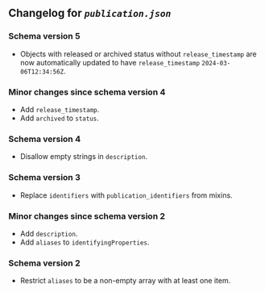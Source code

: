## Changelog for *`publication.json`*

### Schema version 5

* Objects with released or archived status without `release_timestamp` are now automatically updated to have `release_timestamp` `2024-03-06T12:34:56Z`.

### Minor changes since schema version 4

* Add `release_timestamp`.
* Add `archived` to `status`.

### Schema version 4

* Disallow empty strings in `description`.

### Schema version 3

* Replace `identifiers` with `publication_identifiers` from mixins.

### Minor changes since schema version 2

* Add `description`.
* Add `aliases` to `identifyingProperties`.

### Schema version 2

* Restrict `aliases` to be a non-empty array with at least one item.
